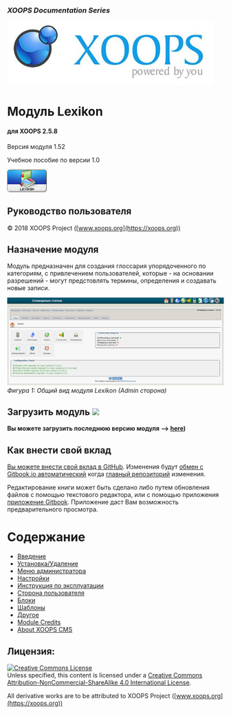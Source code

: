 ### _XOOPS Documentation Series_
![](assets/logoXoops.jpg)

# Модуль Lexikon
#### для XOOPS 2.5.8

Версия модуля 1.52

Учебное пособие по версии 1.0
      
![](assets/logoModule.png)
            
## Руководство пользователя

© 2018 XOOPS Project ([www.xoops.org](https://xoops.org))  

## Назначение модуля 

Модуль предназначен для создания глоссария упорядоченного по категориям, с привлечением пользователей, которые - на основании разрешений - могут предстовлять термины, определения и создавать новые записи.

![](assets/image001.png)
*Фигура 1: Общий вид модуля Lexikon (Admin сторона)*

## Загрузить модуль ![](https://xoops.org/images/forkit.png) 

**Вы можете загрузить последнюю версию модуля --> [here](https://github.com/XoopsModules25x/lexikon))** 

## Как внести свой вклад

[Вы можете внести свой вклад в GitHub](https://github.com/XoopsDocs/lexikon-tutorial). Изменения будут [обмен с Gitbook.io автоматический](https://www.gitbook.com/book/xoops/lexikon-tutorial/activity) когда [главный репозиторий](https://github.com/XoopsDocs/lexikon-tutorial) изменения.

Редактирование книги может быть сделано либо путем обновления файлов с помощью текстового редактора, или с помощью приложения [приложение Gitbook](https://github.com/GitbookIO/editor/blob/master/README.md). Приложение даст Вам возможность предварительного просмотра.

# Содержание

* [Введение](book/0introduction.md)
* [Установка/Удаление](book/1install.md)
* [Меню администратора](book/2administration.md)
* [Настройки](book/3preferences.md)
* [Инструкция по эксплуатации](book/4operations.md)
* [Сторона пользователя](book/5userside.md)
* [Блоки](book/6blocks.md)
* [Шаблоны](book/7templates.md)
* [Другое](book/8other.md)
* [Module Credits](book/9credits.md)
* [About XOOPS CMS](book/10aboutxoops.md)

## Лицензия:

<a rel="license" href="http://creativecommons.org/licenses/by-nc-sa/4.0/"><img alt="Creative Commons License" style="border-width:0" src="https://i.creativecommons.org/l/by-nc-sa/4.0/88x31.png" /></a><br />Unless specified, this content is licensed under a <a rel="license" href="http://creativecommons.org/licenses/by-nc-sa/4.0/">Creative Commons Attribution-NonCommercial-ShareAlike 4.0 International License</a>.

All derivative works are to be attributed to XOOPS Project ([www.xoops.org](https://xoops.org))
